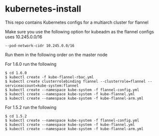 # kubernetes-install

This repo contains Kubernetes configs for a multiarch cluster for flannel

Make sure you use the following option for kubeadm as the flannel configs  
uses 10.245.0.0/16

```
--pod-network-cidr 10.245.0.0/16
```

Run them in the following order on the master node

For 1.6.0 run the following

```
$ cd 1.6.0
$ kubectl create -f kube-flannel-rbac.yml
$ kubectl create clusterrolebinding flannel --clusterrole=flannel --serviceaccount=kube-system:flannel
$ kubectl create --namespace kube-system -f flannel-config.yml
$ kubectl create --namespace kube-system -f kube-flannel.yml
$ kubectl create --namespace kube-system -f kube-flannel-arm.yml
```

For 1.5.2 run the following

```
$ cd 1.5.2
$ kubectl create --namespace kube-system -f flannel-config.yml
$ kubectl create --namespace kube-system -f kube-flannel.yml
$ kubectl create --namespace kube-system -f kube-flannel-arm.yml
```
